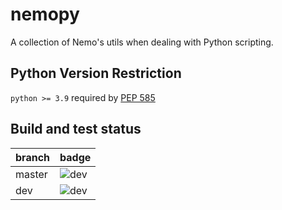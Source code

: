 # nemopy
A collection of Nemo's utils when dealing with Python scripting.

## Python Version Restriction

`python >= 3.9` required by [PEP 585](https://peps.python.org/pep-0585/)

## Build and test status

|branch|badge|
|------|------|
| master |![dev](https://github.com/xiongnemo/nemopy/actions/workflows/nemopy.yml/badge.svg?branch=master)|
| dev  |![dev](https://github.com/xiongnemo/nemopy/actions/workflows/nemopy.yml/badge.svg?branch=dev)|

